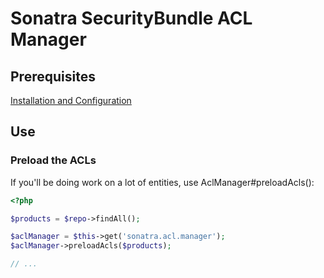 Sonatra SecurityBundle ACL Manager
==================================

## Prerequisites

[Installation and Configuration](index.md)

## Use

### Preload the ACLs

If you'll be doing work on a lot of entities, use AclManager#preloadAcls():

```php
<?php

$products = $repo->findAll();

$aclManager = $this->get('sonatra.acl.manager');
$aclManager->preloadAcls($products);

// ...
```
